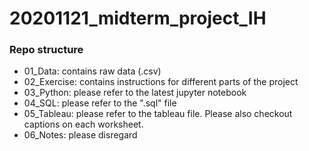 # 20201121_midterm_project_IH

### Repo structure

* 01_Data: contains raw data (.csv)
* 02_Exercise: contains instructions for different parts of the project
* 03_Python: please refer to the latest jupyter notebook 
* 04_SQL: please refer to the ".sql" file
* 05_Tableau: please refer to the tableau file. Please also checkout captions on each worksheet.
* 06_Notes: please disregard
